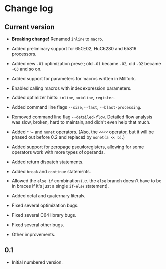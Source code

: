 # Change log

## Current version

* **Breaking change!** Renamed `inline` to `macro`.

* Added preliminary support for 65CE02, HuC6280 and 65816 processors.

* Added new `-O1` optimization preset; old `-O1` became `-O2`, old `-O2` became `-O3` and so on.

* Added support for parameters for macros written in Millfork.

* Enabled calling macros with index expression parameters.

* Added optimizer hints: `inline`, `noinline`, `register`.
 
* Added command line flags `--size`, `--fast`, `--blast-processing`.
 
* Removed command line flag `--detailed-flow`. 
Detailed flow analysis was slow, broken, hard to maintain, and didn't even help that much.

* Added `*'=` and `nonet` operators. (Also, the `<<<<` operator, but it will be phased out before 0.2 and replaced by `nonet(a << b)`.)

* Added support for zeropage pseudoregisters, allowing for some operators work with more types of operands. 

* Added return dispatch statements.

* Added `break` and `continue` statements.

* Allowed the `else if` combination (i.e. the `else` branch doesn't have to be in braces if it's just a single `if`-`else` statement).

* Added octal and quaternary literals.

* Fixed several optimization bugs.

* Fixed several C64 library bugs.

* Fixed several other bugs.

* Other improvements.

## 0.1

* Initial numbered version.